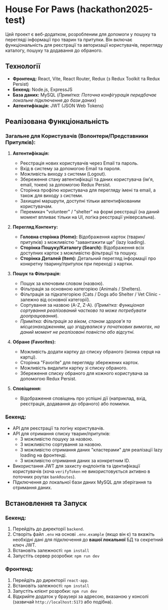 # House For Paws (hackathon2025-test)

Цей проект є веб-додатком, розробленим для допомоги у пошуку та перегляді інформації про тварин та притулки. Він включає функціональність для реєстрації та авторизації користувачів, перегляду каталогу, пошуку та додавання до обраного.

## Технології

* **Фронтенд:** React, Vite, React Router, Redux (з Redux Toolkit та Redux Persist)
* **Бекенд:** Node.js, ExpressJS
* **База даних:** MySQL (*Примітка: Поточна конфігурація передбачає локальне підключення до бази даних*)
* **Автентифікація:** JWT (JSON Web Tokens)

## Реалізована Функціональність

### Загальне для Користувачів (Волонтери/Представники Притулків):

1.  **Автентифікація:**
    * Реєстрація нових користувачів через Email та пароль.
    * Вхід в систему за допомогою Email та пароля.
    * Можливість виходу з системи (Logout).
    * Збереження стану автентифікації та даних користувача (ім'я, email, токен) за допомогою Redux Persist.
    * Сторінка профілю користувача для перегляду імені та email, а також для виходу з системи.
    * Захищені маршрути, доступні тільки автентифікованим користувачам.
    * Перемикач "volunteer" / "shelter" на формі реєстрації (на даний момент впливає тільки на UI, логіка реєстрації універсальна).

2.  **Перегляд Контенту:**
    * **Головна сторінка (Home):** Відображення карток (тварин/притулків) з можливістю "завантажити ще" (lazy loading).
    * **Сторінка Пошуку/Каталогу (Search):** Відображення всіх доступних карток з можливістю фільтрації та пошуку.
    * **Сторінка Деталей (Item):** Детальний перегляд інформації про конкретну тварину/притулок при переході з картки.

3.  **Пошук та Фільтрація:**
    * Пошук за ключовим словом (назвою).
    * Фільтрація за основною категорією (Animals / Shelters).
    * Фільтрація за підкатегорією (Cats / Dogs або Shelter / Vet Clinic - залежно від основної категорії).
    * Сортування за назвою (A-Z, Z-A). (*Примітка: Функціонал сортування реалізований частково та може потребувати доопрацювання*).
    * *Примітка: Фільтрація за віком, станом здоров'я та місцезнаходженням, що згадувалися у початкових вимогах, на даний момент не реалізовані повністю або відсутні.*

4.  **Обране (Favorites):**
    * Можливість додати картку до списку обраного (іконка серця на картці).
    * Сторінка "Favorite" для перегляду збережених карток.
    * Можливість видалити картку зі списку обраного.
    * Збереження списку обраного для кожного користувача за допомогою Redux Persist.

5.  **Сповіщення:**
    * Відображення сповіщень про успішні дії (наприклад, вхід, реєстрація, додавання до обраного) або помилки.

### Бекенд:

* API для реєстрації та логіну користувачів.
* API для отримання списку тварин/притулків:
    * З можливістю пошуку за назвою.
    * З можливістю сортування за назвою.
    * З можливістю отримання даних "кластерами" для реалізації lazy loading на фронтенді.
    * З можливістю отримання даних за конкретним ID.
* Використання JWT для захисту ендпоінтів та ідентифікації користувачів (хоча `verifyToken` не використовується активно в поточних роутах `bankRoutes`).
* Підключення до локальної бази даних MySQL для зберігання та отримання даних.

## Встановлення та Запуск

### Бекенд:

1.  Перейдіть до директорії `backend`.
2.  Створіть файл `.env` на основі `.env.example` (якщо він є) та вкажіть необхідні дані для підключення до **вашої локальної** БД та секретний ключ JWT.
3.  Встановіть залежності: `npm install`
4.  Запустіть сервер розробки: `npm run dev`

### Фронтенд:

1.  Перейдіть до директорії `react-app`.
2.  Встановіть залежності: `npm install`
3.  Запустіть клієнт розробки: `npm run dev`
4.  Відкрийте додаток у браузері за адресою, вказаною у консолі (зазвичай `http://localhost:5173` або подібна).
